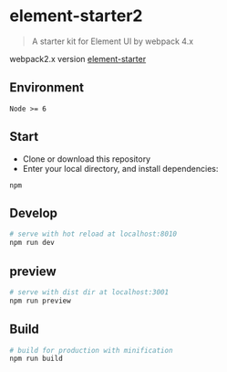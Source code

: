 # element-starter2

> A starter kit for Element UI by webpack 4.x

webpack2.x version [element-starter](https://github.com/ElementUI/element-starter)


## Environment

`Node >= 6`

## Start

 - Clone or download this repository
 - Enter your local directory, and install dependencies:

``` npm
npm
```

## Develop

``` bash
# serve with hot reload at localhost:8010
npm run dev
```


## preview

```bash
# serve with dist dir at localhost:3001
npm run preview
```

## Build

``` bash
# build for production with minification
npm run build
```
